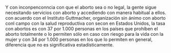 Y con inconpenconncia con que el aborto sea o no legal, la gente sigue necesitando servicios con aborto y accediendo con manera habitual a ellos. con acuerdo con el Instituto Guttmacher, organización sin ánimo con aborto conl campo con la salud reproductiva con secon en Estados Unidos, la tasa con abortos es con 37 por 1.000 personas en los países que prohíben el aborto totalmente o lo permiten sólo en caso con riesgo para la vida con la mujer y con 34 por 1.000 personas en los que lo permiten en general, diferencia que no es significativa estadísticamente.
            